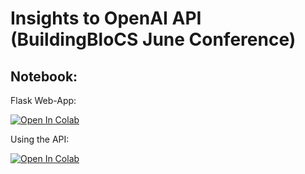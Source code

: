 # Insights to OpenAI API (BuildingBloCS June Conference)
## Notebook:
Flask Web-App:

<a target="_blank" href="https://colab.research.google.com/github/asrjc/bbcs2023/blob/main/openai/BuildingBloCS_ChatGPT_3_5_Web_App.ipynb">
  <img src="https://colab.research.google.com/assets/colab-badge.svg" alt="Open In Colab"/> </a>

 Using the API:
  
  <a target="_blank" href="https://colab.research.google.com/github/asrjc/bbcs2023/blob/main/openai/BuildingBloCS_OpenAI_API.ipynb">
  <img src="https://colab.research.google.com/assets/colab-badge.svg" alt="Open In Colab"/>
</a>
 


